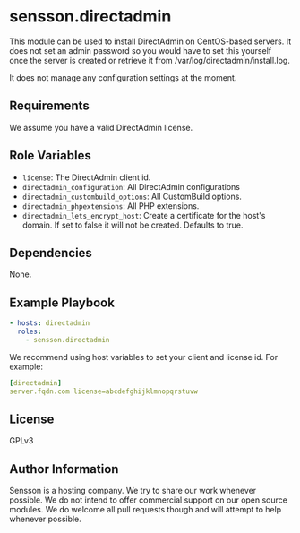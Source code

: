 sensson.directadmin
=========

This module can be used to install DirectAdmin on CentOS-based servers. It
does not set an admin password so you would have to set this yourself once
the server is created or retrieve it from /var/log/directadmin/install.log.

It does not manage any configuration settings at the moment.

Requirements
------------

We assume you have a valid DirectAdmin license.

Role Variables
--------------

* `license`: The DirectAdmin client id.
* `directadmin_configuration`: All DirectAdmin configurations
* `directadmin_custombuild_options`: All CustomBuild options.
* `directadmin_phpextensions`: All PHP extensions.
* `directadmin_lets_encrypt_host`: Create a certificate for the host's
  domain. If set to false it will not be created. Defaults to true.

Dependencies
------------

None.

Example Playbook
----------------

```yaml
- hosts: directadmin
  roles:
    - sensson.directadmin
```

We recommend using host variables to set your client and license id. For
example:

```yaml
[directadmin]
server.fqdn.com license=abcdefghijklmnopqrstuvw
```

License
-------

GPLv3

Author Information
------------------

Sensson is a hosting company. We try to share our work whenever possible. We
do not intend to offer commercial support on our open source modules. We do
welcome all pull requests though and will attempt to help whenever possible.
